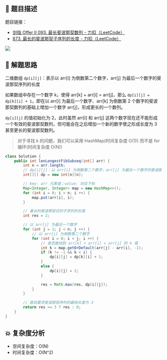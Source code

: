 ## 📃 题目描述

题目链接：

- [剑指 Offer II 093. 最长斐波那契数列 - 力扣（LeetCode）](https://leetcode.cn/problems/Q91FMA/)
- [873. 最长的斐波那契子序列的长度 - 力扣（LeetCode）](https://leetcode.cn/problems/length-of-longest-fibonacci-subsequence/)

![](https://cs-wiki.oss-cn-shanghai.aliyuncs.com/img/20220511101852.png)

## 🔔 解题思路

二维数组 `dp[i][j]`：表示以 arr[i] 为倒数第二个数字，arr[j] 为最后一个数字的斐波那契序列的长度

如果数组中存在一个数字 k，使得 arr[k] + arr[i] = arr[j]，那么 `dp[i][j] = dp[k][i] + 1`，即在以 arr[i] 为最后一个数字、arr[k] 为倒数第 2 个数字的斐波那契数列的基础上增加一个数字 arr[j]，形成更长的一个数列。

`dp[i][j]` 的值初始化为 2，此时虽然 arr[i] 和 arr[j] 这两个数字现在还不能形成一个有效的斐波那契数列，但可能会在之后增加一个新的数字使之形成长度为 3 甚至更长的斐波那契数列。

> 对于寻找 k 的问题，我们可以采用 HashMap(时间复杂度 O(1)) 而不是 for 循环(时间复杂度 O(N))


```java
class Solution {
    public int lenLongestFibSubseq(int[] arr) {
        int n = arr.length;
        // dp[i][j]：以 arr[i] 为倒数第二个数字，arr[j] 为最后一个数字的斐波那契序列的长度
        int[][] dp = new int[n][n];

        // key: arr 元素值；value: 对应下标
        Map<Integer, Integer> map = new HashMap<>();
        for (int i = 0; i < n; i ++) {
            map.put(arr[i], i);
        }

        // 最长的斐波那契式的子序列的长度
        int res = 2;

        // 以 arr[j] 为最后一个数字
        for (int j = 1; j < n; j ++) {
            // 以 arr[i] 为倒数第二个数字
            for (int i = 0; i < j; i ++) {
                // 是否能找到 arr[k] + arr[i] = arr[j] 的 k 值
                int k = map.getOrDefault(arr[j] - arr[i], -1);
                if (k != -1 && k < i) {
                    dp[i][j] = dp[k][i] + 1;
                }
                else {
                    dp[i][j] = 2;
                }

                res = Math.max(res, dp[i][j]);
            }
        }

        // 题目要求斐波那契序列的最低长度为 3
        return res >= 3 ? res : 0;
    }
}
```

## 💥 复杂度分析

- 空间复杂度：O(N)
- 时间复杂度：O(N^2)

